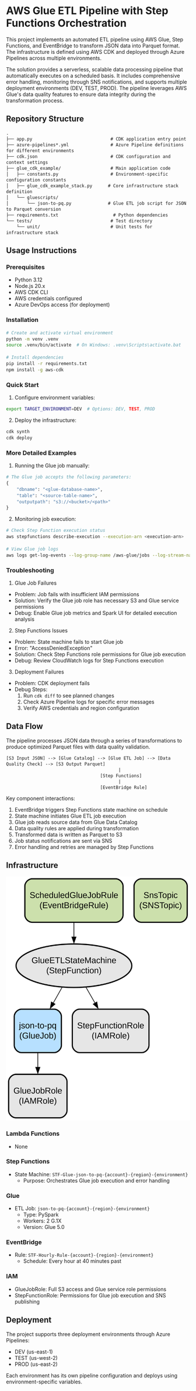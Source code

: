 # AWS Glue ETL Pipeline with Step Functions Orchestration

This project implements an automated ETL pipeline using AWS Glue, Step Functions, and EventBridge to transform JSON data into Parquet format. The infrastructure is defined using AWS CDK and deployed through Azure Pipelines across multiple environments.

The solution provides a serverless, scalable data processing pipeline that automatically executes on a scheduled basis. It includes comprehensive error handling, monitoring through SNS notifications, and supports multiple deployment environments (DEV, TEST, PROD). The pipeline leverages AWS Glue's data quality features to ensure data integrity during the transformation process.

## Repository Structure
```
.
├── app.py                              # CDK application entry point
├── azure-pipelines*.yml                # Azure Pipeline definitions for different environments
├── cdk.json                            # CDK configuration and context settings
├── glue_cdk_example/                   # Main application code
│   ├── constants.py                    # Environment-specific configuration constants
│   ├── glue_cdk_example_stack.py      # Core infrastructure stack definition
│   └── gluescripts/
│       └── json-to-pq.py              # Glue ETL job script for JSON to Parquet conversion
├── requirements.txt                     # Python dependencies
└── tests/                              # Test directory
    └── unit/                           # Unit tests for infrastructure stack
```

## Usage Instructions
### Prerequisites
- Python 3.12
- Node.js 20.x
- AWS CDK CLI
- AWS credentials configured
- Azure DevOps access (for deployment)

### Installation
```bash
# Create and activate virtual environment
python -m venv .venv
source .venv/bin/activate  # On Windows: .venv\Scripts\activate.bat

# Install dependencies
pip install -r requirements.txt
npm install -g aws-cdk
```

### Quick Start
1. Configure environment variables:
```bash
export TARGET_ENVIRONMENT=DEV  # Options: DEV, TEST, PROD
```

2. Deploy the infrastructure:
```bash
cdk synth
cdk deploy
```

### More Detailed Examples
1. Running the Glue job manually:
```python
# The Glue job accepts the following parameters:
{
    "dbname": "<glue-database-name>",
    "table": "<source-table-name>",
    "outputpath": "s3://<bucket>/<path>"
}
```

2. Monitoring job execution:
```bash
# Check Step Function execution status
aws stepfunctions describe-execution --execution-arn <execution-arn>

# View Glue job logs
aws logs get-log-events --log-group-name /aws-glue/jobs --log-stream-name <job-run-id>
```

### Troubleshooting
1. Glue Job Failures
- Problem: Job fails with insufficient IAM permissions
- Solution: Verify the Glue job role has necessary S3 and Glue service permissions
- Debug: Enable Glue job metrics and Spark UI for detailed execution analysis

2. Step Functions Issues
- Problem: State machine fails to start Glue job
- Error: "AccessDeniedException"
- Solution: Check Step Functions role permissions for Glue job execution
- Debug: Review CloudWatch logs for Step Functions execution

3. Deployment Failures
- Problem: CDK deployment fails
- Debug Steps:
  1. Run `cdk diff` to see planned changes
  2. Check Azure Pipeline logs for specific error messages
  3. Verify AWS credentials and region configuration

## Data Flow
The pipeline processes JSON data through a series of transformations to produce optimized Parquet files with data quality validation.

```ascii
[S3 Input JSON] --> [Glue Catalog] --> [Glue ETL Job] --> [Data Quality Check] --> [S3 Output Parquet]
                                           |
                                    [Step Functions]
                                           |
                                    [EventBridge Rule]
```


Key component interactions:
1. EventBridge triggers Step Functions state machine on schedule
2. State machine initiates Glue ETL job execution
3. Glue job reads source data from Glue Data Catalog
4. Data quality rules are applied during transformation
5. Transformed data is written as Parquet to S3
6. Job status notifications are sent via SNS
7. Error handling and retries are managed by Step Functions

## Infrastructure

![Infrastructure diagram](./docs/infra.svg)
### Lambda Functions
- None

### Step Functions
- State Machine: `STF-Glue-json-to-pq-{account}-{region}-{environment}`
  - Purpose: Orchestrates Glue job execution and error handling

### Glue
- ETL Job: `json-to-pq-{account}-{region}-{environment}`
  - Type: PySpark
  - Workers: 2 G.1X
  - Version: Glue 5.0

### EventBridge
- Rule: `STF-Hourly-Rule-{account}-{region}-{environment}`
  - Schedule: Every hour at 40 minutes past

### IAM
- GlueJobRole: Full S3 access and Glue service role permissions
- StepFunctionRole: Permissions for Glue job execution and SNS publishing

## Deployment
The project supports three deployment environments through Azure Pipelines:
- DEV (us-east-1)
- TEST (us-west-2)
- PROD (us-east-2)

Each environment has its own pipeline configuration and deploys using environment-specific variables.